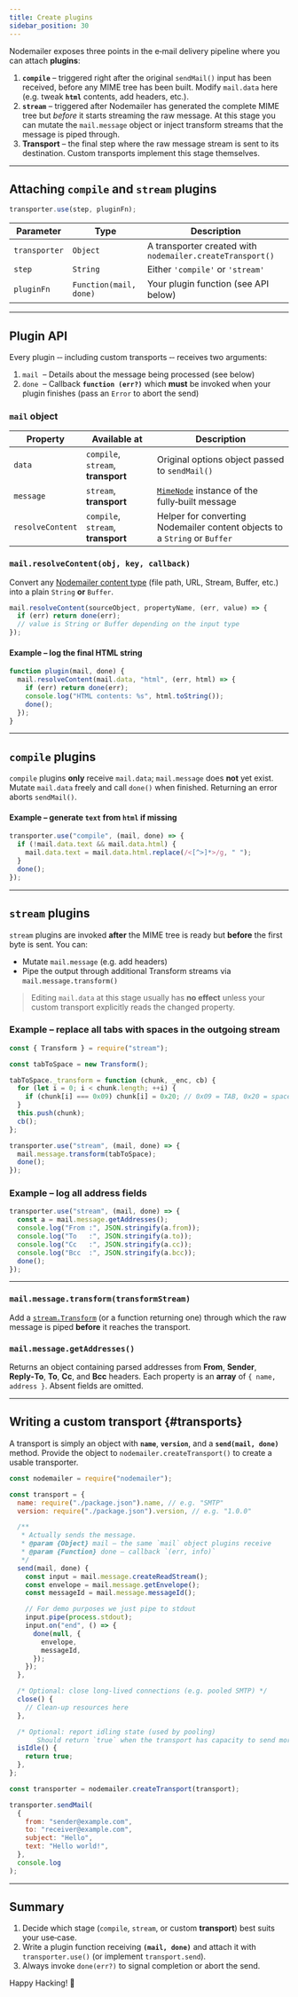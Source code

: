 ```yaml
---
title: Create plugins
sidebar_position: 30
---
```


Nodemailer exposes three points in the e‑mail delivery pipeline where you can attach **plugins**:

1. **`compile`** – triggered right after the original `sendMail()` input has been received, before any MIME tree has been built. Modify `mail.data` here (e.g. tweak **`html`** contents, add headers, etc.).
2. **`stream`** – triggered after Nodemailer has generated the complete MIME tree but _before_ it starts streaming the raw message. At this stage you can mutate the `mail.message` object or inject transform streams that the message is piped through.
3. **Transport** – the final step where the raw message stream is sent to its destination. Custom transports implement this stage themselves.

---

## Attaching `compile` and `stream` plugins

```javascript
transporter.use(step, pluginFn);
```

| Parameter     | Type                   | Description                                               |
| ------------- | ---------------------- | --------------------------------------------------------- |
| `transporter` | `Object`               | A transporter created with `nodemailer.createTransport()` |
| `step`        | `String`               | Either `'compile'` or `'stream'`                          |
| `pluginFn`    | `Function(mail, done)` | Your plugin function (see API below)                      |

---

## Plugin API

Every plugin ‑‑ including custom transports ‑‑ receives two arguments:

1. `mail`  – Details about the message being processed (see below)
2. `done`  – Callback **`function (err?)`** which **must** be invoked when your plugin finishes (pass an `Error` to abort the send)

### `mail` object

| Property         | Available at                       | Description                                                                                                                   |
| ---------------- | ---------------------------------- | ----------------------------------------------------------------------------------------------------------------------------- |
| `data`           | `compile`, `stream`, **transport** | Original options object passed to `sendMail()`                                                                                |
| `message`        | `stream`, **transport**            | [`MimeNode`](https://github.com/nodemailer/nodemailer/blob/master/lib/mime-node/index.js) instance of the fully‑built message |
| `resolveContent` | `compile`, `stream`, **transport** | Helper for converting Nodemailer content objects to a `String` or `Buffer`                                                    |

### `mail.resolveContent(obj, key, callback)`

Convert any [Nodemailer content type](https://nodemailer.com/message/attachments/#possible-content-types) (file path, URL, Stream, Buffer, etc.) into a plain `String` **or** `Buffer`.

```javascript
mail.resolveContent(sourceObject, propertyName, (err, value) => {
  if (err) return done(err);
  // value is String or Buffer depending on the input type
});
```

#### Example – log the final HTML string

```javascript
function plugin(mail, done) {
  mail.resolveContent(mail.data, "html", (err, html) => {
    if (err) return done(err);
    console.log("HTML contents: %s", html.toString());
    done();
  });
}
```

---

## `compile` plugins

`compile` plugins **only** receive `mail.data`; `mail.message` does **not** yet exist. Mutate `mail.data` freely and call `done()` when finished. Returning an error aborts `sendMail()`.

#### Example – generate `text` from `html` if missing

```javascript
transporter.use("compile", (mail, done) => {
  if (!mail.data.text && mail.data.html) {
    mail.data.text = mail.data.html.replace(/<[^>]*>/g, " ");
  }
  done();
});
```

---

## `stream` plugins

`stream` plugins are invoked **after** the MIME tree is ready but **before** the first byte is sent. You can:

- Mutate `mail.message` (e.g. add headers)
- Pipe the output through additional Transform streams via `mail.message.transform()`

> Editing `mail.data` at this stage usually has **no effect** unless your custom transport explicitly reads the changed property.

### Example – replace all tabs with spaces in the outgoing stream

```javascript
const { Transform } = require("stream");

const tabToSpace = new Transform();

tabToSpace._transform = function (chunk, _enc, cb) {
  for (let i = 0; i < chunk.length; ++i) {
    if (chunk[i] === 0x09) chunk[i] = 0x20; // 0x09 = TAB, 0x20 = space
  }
  this.push(chunk);
  cb();
};

transporter.use("stream", (mail, done) => {
  mail.message.transform(tabToSpace);
  done();
});
```

### Example – log all address fields

```javascript
transporter.use("stream", (mail, done) => {
  const a = mail.message.getAddresses();
  console.log("From :", JSON.stringify(a.from));
  console.log("To   :", JSON.stringify(a.to));
  console.log("Cc   :", JSON.stringify(a.cc));
  console.log("Bcc  :", JSON.stringify(a.bcc));
  done();
});
```

---

### `mail.message.transform(transformStream)`

Add a [`stream.Transform`](https://nodejs.org/api/stream.html#class-streamtransform) (or a function returning one) through which the raw message is piped **before** it reaches the transport.

### `mail.message.getAddresses()`

Returns an object containing parsed addresses from **From**, **Sender**, **Reply‑To**, **To**, **Cc**, and **Bcc** headers. Each property is an **array** of `{ name, address }`. Absent fields are omitted.

---

## Writing a custom transport {#transports}

A transport is simply an object with **`name`**, **`version`**, and a **`send(mail, done)`** method. Provide the object to `nodemailer.createTransport()` to create a usable transporter.

```javascript
const nodemailer = require("nodemailer");

const transport = {
  name: require("./package.json").name, // e.g. "SMTP"
  version: require("./package.json").version, // e.g. "1.0.0"

  /**
   * Actually sends the message.
   * @param {Object} mail – the same `mail` object plugins receive
   * @param {Function} done – callback `(err, info)`
   */
  send(mail, done) {
    const input = mail.message.createReadStream();
    const envelope = mail.message.getEnvelope();
    const messageId = mail.message.messageId();

    // For demo purposes we just pipe to stdout
    input.pipe(process.stdout);
    input.on("end", () => {
      done(null, {
        envelope,
        messageId,
      });
    });
  },

  /* Optional: close long‑lived connections (e.g. pooled SMTP) */
  close() {
    // Clean‑up resources here
  },

  /* Optional: report idling state (used by pooling)
       Should return `true` when the transport has capacity to send more messages. */
  isIdle() {
    return true;
  },
};

const transporter = nodemailer.createTransport(transport);

transporter.sendMail(
  {
    from: "sender@example.com",
    to: "receiver@example.com",
    subject: "Hello",
    text: "Hello world!",
  },
  console.log
);
```

---

## Summary

1. Decide which stage (`compile`, `stream`, or custom **transport**) best suits your use‑case.
2. Write a plugin function receiving **`(mail, done)`** and attach it with `transporter.use()` (or implement `transport.send`).
3. Always invoke `done(err?)` to signal completion or abort the send.

Happy Hacking! 🚀
